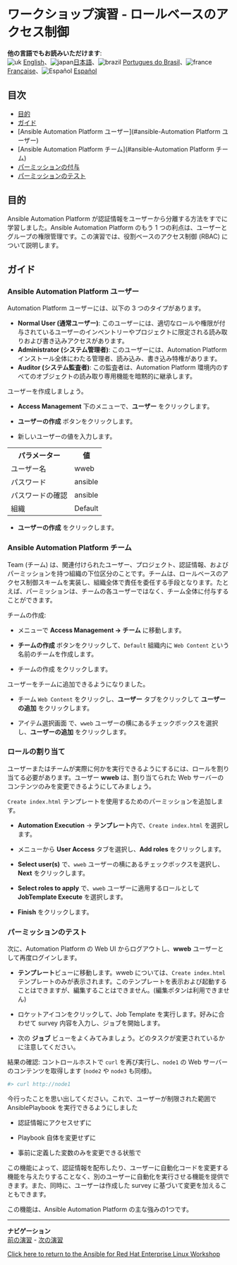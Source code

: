 # ワークショップ演習 - ロールベースのアクセス制御

**他の言語でもお読みいただけます**:
<br>![uk](../../../images/uk.png) [English](README.md)、![japan](../../../images/japan.png)[日本語](README.ja.md)、![brazil](../../../images/brazil.png) [Portugues do Brasil](README.pt-br.md)、![france](../../../images/fr.png) [Française](README.fr.md)、![Español](../../../images/col.png) [Español](README.es.md)

## 目次

* [目的](#目的)
* [ガイド](#ガイド)
* [Ansible Automation Platform ユーザー](#ansible-Automation Platform ユーザー)
* [Ansible Automation Platform チーム](#ansible-Automation Platform チーム)
* [パーミッションの付与](#パーミッションの付与)
* [パーミッションのテスト](#パーミッションのテスト)

## 目的

Ansible Automation Platform が認証情報をユーザーから分離する方法をすでに学習しました。Ansible Automation Platform のもう 1 つの利点は、ユーザーとグループの権限管理です。この演習では、役割ベースのアクセス制御 (RBAC) について説明します。

## ガイド

### Ansible Automation Platform ユーザー

Automation Platform ユーザーには、以下の 3 つのタイプがあります。

* **Normal User (通常ユーザー)**: このユーザーには、適切なロールや権限が付与されているユーザーのインベントリーやプロジェクトに限定される読み取りおよび書き込みアクセスがあります。
* **Administrator (システム管理者)**: このユーザーには、Automation Platform インストール全体にわたる管理者、読み込み、書き込み特権があります。
* **Auditor (システム監査者)**: この監査者は、Automation Platform 環境内のすべてのオブジェクトの読み取り専用機能を暗黙的に継承します。


ユーザーを作成しましょう。

* **Access Management** 下のメニューで、**ユーザー** をクリックします。

* **ユーザーの作成** ボタンをクリックします。

* 新しいユーザーの値を入力します。

<table>
  <tr>
    <th>パラメーター</th>
    <th>値</th>
  </tr>
  <tr>
    <td>ユーザー名</td>
    <td>wweb</td>
  </tr>
  <tr>
    <td>パスワード</td>
    <td>ansible</td>
  </tr>
  <tr>
    <td>パスワードの確認</td>
    <td>ansible</td>
  </tr>
  <tr>
    <td>組織</td>
    <td>Default</td>
  </tr>
</table>

* **ユーザーの作成** をクリックします。

### Ansible Automation Platform チーム

Team (チーム) は、関連付けられたユーザー、プロジェクト、認証情報、およびパーミッションを持つ組織の下位区分のことです。チームは、ロールベースのアクセス制御スキームを実装し、組織全体で責任を委任する手段となります。たとえば、パーミッションは、チームの各ユーザーではなく、チーム全体に付与することができます。

チームの作成:

* メニューで **Access Management → チーム** に移動します。

* **チームの作成** ボタンをクリックして、`Default` 組織内に `Web Content` という名前のチームを作成します。

* チームの作成 をクリックします。

ユーザーをチームに追加できるようになりました。

* チーム `Web Content` をクリックし、**ユーザー** タブをクリックして **ユーザーの追加** をクリックします。

* アイテム選択画面 で、`wweb` ユーザーの横にあるチェックボックスを選択し、**ユーザーの追加** をクリックします。


### ロールの割り当て

ユーザーまたはチームが実際に何かを実行できるようにするには、ロールを割り当てる必要があります。ユーザー **wweb** は、割り当てられた Web サーバーのコンテンツのみを変更できるようにしてみましょう。

`Create index.html` テンプレートを使用するためのパーミッションを追加します。

* **Automation Execution** -> **テンプレート**内で、`Create index.html` を選択します。

* メニューから **User Access** タブを選択し、**Add roles** をクリックします。



* **Select user(s)** で、`wweb` ユーザーの横にあるチェックボックスを選択し、**Next** をクリックします。

* **Select roles to apply** で、`wweb` ユーザーに適用するロールとして**JobTemplate Execute** を選択します。

* **Finish** をクリックします。

### パーミッションのテスト

次に、Automation Platform の Web UI からログアウトし、**wweb** ユーザーとして再度ログインします。

* **テンプレート**ビューに移動します。wweb については、`Create index.html` テンプレートのみが表示されます。このテンプレートを表示および起動することはできますが、編集することはできません。(編集ボタンは利用できません)

* ロケットアイコンをクリックして、Job Template を実行します。好みに合わせて survey 内容を入力し、ジョブを開始します。

* 次の **ジョブ** ビューをよくみてみましょう。どのタスクが変更されているかに注意してください。

結果の確認: コントロールホストで `curl` を再び実行し、`node1` の Web サーバーのコンテンツを取得します (`node2` や
`node3` も同様)。

```bash
#> curl http://node1
```

今行ったことを思い出してください。これで、ユーザーが制限された範囲で AnsiblePlaybook を実行できるようにしました

* 認証情報にアクセスせずに

* Playbook 自体を変更せずに

* 事前に定義した変数のみを変更できる状態で

この機能によって、認証情報を配布したり、ユーザーに自動化コードを変更する機能を与えたりすることなく、別のユーザーに自動化を実行させる機能を提供できます。また、同時に、ユーザーは作成した survey に基づいて変更を加えることもできます。

この機能は、Ansible Automation Platform の主な強みの1つです。

---
**ナビゲーション**
<br>
[前の演習](../2.4-surveys/README.ja.md) - [次の演習](../2.6-workflows/README.ja.md)

[Click here to return to the Ansible for Red Hat Enterprise Linux Workshop](../README.md#section-2---ansible-tower-exercises)

